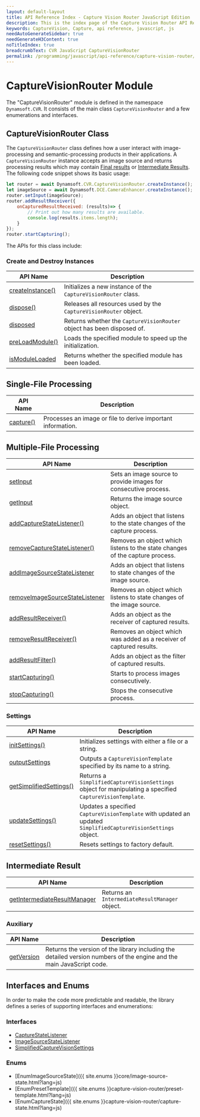 ```yaml
---
layout: default-layout
title: API Reference Index - Capture Vision Router JavaScript Edition
description: This is the index page of the Capture Vision Router API Reference
keywords: CaptureVision, Capture, api reference, javascript, js
needAutoGenerateSidebar: true
needGenerateH3Content: true
noTitleIndex: true
breadcrumbText: CVR JavaScript CaptureVisionRouter
permalink: /programming/javascript/api-reference/capture-vision-router/capture-vision-router.html
---
```


# CaptureVisionRouter Module

The "CaptureVisionRouter" module is defined in the namespace `Dynamsoft.CVR`. It consists of the main class `CaptureVisionRouter` and a few enumerations and interfaces.

## CaptureVisionRouter Class

The `CaptureVisionRouter` class defines how a user interact with image-processing and semantic-processing products in their applications. A `CaptureVisionRouter` instance accepts an image source and returns processing results which may contain [Final results]({{site.architecture}}output.html#final-results?lang=js) or [Intermediate Results]({{site.architecture}}output.html#intermediate-results?lang=js). The following code snippet shows its basic usage:

```js
let router = await Dynamsoft.CVR.CaptureVisionRouter.createInstance();
let imageSource = await Dynamsoft.DCE.CameraEnhancer.createInstance();
router.setInput(imageSource);
router.addResultReceiver({
    onCapturedResultReceived: (results)=> {
        // Print out how many results are available.
        console.log(results.items.length);
    }
});
router.startCapturing();
```

The APIs for this class include:

### Create and Destroy Instances

| API Name                                          | Description                                                            |
| ------------------------------------------------- | ---------------------------------------------------------------------- |
| [createInstance()](./instantiate.md#createinstance) | Initializes a new instance of the `CaptureVisionRouter` class.         |
| [dispose()](./instantiate.md#dispose)               | Releases all resources used by the `CaptureVisionRouter` object.       |
| [disposed](./instantiate.md#disposed)               | Returns whether the `CaptureVisionRouter` object has been disposed of. |
| [preLoadModule()](./instantiate.md#preloadmodule)   | Loads the specified module to speed up the initialization.             |
| [isModuleLoaded](./instantiate.md#ismoduleloaded)   | Returns whether the specified module has been loaded.                  |

## Single-File Processing

| API Name                                       | Description                                                 |
| ---------------------------------------------- | ----------------------------------------------------------- |
| [capture()](./single-file-processing.md#capture) | Processes an image or file to derive important information. |

## Multiple-File Processing

| API Name                                                                                     | Description                                                                  |
| -------------------------------------------------------------------------------------------- | ---------------------------------------------------------------------------- |
| [setInput](./multiple-file-processing.md#setinput)                                             | Sets an image source to provide images for consecutive process.              |
| [getInput](./multiple-file-processing.md#getinput)                                             | Returns the image source object.                                             |
| [addCaptureStateListener()](./multiple-file-processing.md#addcapturestatelistener)             | Adds an object that listens to the state changes of the capture process.     |
| [removeCaptureStateListener()](./multiple-file-processing.md#removecapturestatelistener)       | Removes an object which listens to the state changes of the capture process. |
| [addImageSourceStateListener](./multiple-file-processing.md#addimagesourcestatelistener)       | Adds an object that listens to state changes of the image source.            |
| [removeImageSourceStateListener](./multiple-file-processing.md#removeimagesourcestatelistener) | Removes an object which listens to state changes of the image source.        |
| [addResultReceiver()](./multiple-file-processing.md#addresultreceiver)                         | Adds an object as the receiver of captured results.                          |
| [removeResultReceiver()](./multiple-file-processing.md#removeresultreceiver)                   | Removes an object which was added as a receiver of captured results.         |
| [addResultFilter()](./multiple-file-processing.md#addresultfilter)                             | Adds an object as the filter of captured results.                            |
| [startCapturing()](./multiple-file-processing.md#startcapturing)                               | Starts to process images consecutively.                                      |
| [stopCapturing()](./multiple-file-processing.md#stopcapturing)                                 | Stops the consecutive process.                                               |


### Settings

| API Name                                                     | Description                                                                                                   |
| ------------------------------------------------------------ | ------------------------------------------------------------------------------------------------------------- |
| [initSettings()](./settings.md#initsettings)                   | Initializes settings with either a file or a string.                                                          |
| [outputSettings](./settings.md#outputsettings)                 | Outputs a `CaptureVisionTemplate` specified by its name to a string.                                          |
| [getSimplifiedSettings()](./settings.md#getsimplifiedsettings) | Returns a `SimplifiedCaptureVisionSettings` object for manipulating a specified `CaptureVisionTemplate`.      |
| [updateSettings()](./settings.md#updatesettings)               | Updates a specified `CaptureVisionTemplate` with updated an updated `SimplifiedCaptureVisionSettings` object. |
| [resetSettings()](./settings.md#resetsettings)                 | Resets settings to factory default.                                                                           |

## Intermediate Result

| API Name                                                                            | Description                                    |
| ----------------------------------------------------------------------------------- | ---------------------------------------------- |
| [getIntermediateResultManager](./intermediate-result.md#getintermediateresultmanager) | Returns an `IntermediateResultManager` object. |

### Auxiliary

| API Name                                      | Description |
| --------------------------------------------- | ----------- |
| [getVersion](./auxiliary-methods.md#getversion) | Returns the version of the library including the detailed version numbers of the engine and the main JavaScript code. |

## Interfaces and Enums

In order to make the code more predictable and readable, the library defines a series of supporting interfaces and enumerations:

### Interfaces

* [CaptureStateListener](./interfaces/capture-state-listener.md)
* [ImageSourceStateListener](./interfaces/image-source-state-listener.md)
* [SimplifiedCaptureVisionSettings](./interfaces/simplified-capture-vision-settings.md)

### Enums

* [EnumImageSourceState]({{ site.enums }}core/image-source-state.html?lang=js)
* [EnumPresetTemplate]({{ site.enums }}capture-vision-router/preset-template.html?lang=js)
* [EnumCaptureState]({{ site.enums }}capture-vision-router/capture-state.html?lang=js)